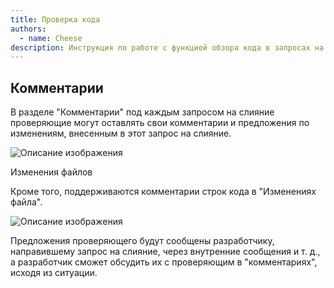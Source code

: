 ```yaml
---
title: Проверка кода
authors:
  - name: Cheese
description: Инструкция по работе с функцией обзора кода в запросах на слияние
---
```


## Комментарии

В разделе "Комментарии" под каждым запросом на слияние проверяющие могут оставлять свои комментарии и предложения по изменениям, внесенным в этот запрос на слияние.

![Описание изображения](https://images.gitee.ru/uploads/images/2020/0526/153506_d9cfcbbb_5370906.png )

Изменения файлов

Кроме того, поддерживаются комментарии строк кода в "Изменениях файла".

![Описание изображения](https://images.gitee.ru/uploads/images/2020/0526/153529_5e7e4245_5370906.png )

Предложения проверяющего будут сообщены разработчику, направившему запрос на слияние, через внутренние сообщения и т. д., а разработчик сможет обсудить их с проверяющим в "комментариях", исходя из ситуации.